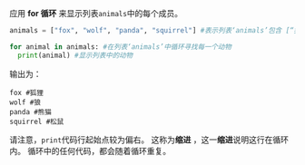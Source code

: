 应用 **for 循环** 来显示列表`animals`中的每个成员。

```python
animals = ["fox", "wolf", "panda", "squirrel"] #表示列表‘animals’包含 [“狐狸”，“狼”，“熊猫”，“松鼠”] 

for animal in animals: #在列表‘animals’中循环寻找每一个动物
  print(animal) #显示列表中的动物
```

输出为：

    fox #狐狸
    wolf #狼
    panda #熊猫
    squirrel #松鼠
    

请注意，`print`代码行起始点较为偏右。 这称为**缩进** ，这一**缩进**说明这行在循环内。 循环中的任何代码，都会随着循环重复。